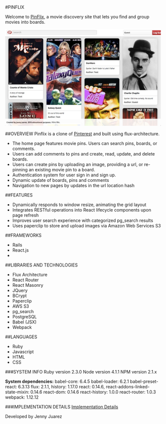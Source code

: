 #PINFLIX

Welcome to [PinFlix](http://www.pinflixapp.com), a movie discovery site that lets you find and group movies into boards. 

[![Pinterest](./docs/wireframes/wireframe_images/pinflix.jpg)](http://www.pinflixapp.com)

##OVERVIEW
Pinflix is a clone of [Pinterest](https://www.pinterest.com) and built using flux-architecture.
* The home page features movie pins. Users can search pins, boards, or comments.
* Users can add comments to pins and create, read, update, and delete boards.
* Users can create pins by uploading an image, providing a url, or re-pinning an existing movie pin to a board.
* Authentication system for user sign in and sign up.
* Dynamic update of boards, pins and comments
* Navigation to new pages by updates in the url location hash

##FEATURES
* Dynamically responds to window resize, animating the grid layout
* Integrates RESTful operations into React lifecycle components upon page refresh
* Improves user search experience with categorized pg_search results
* Uses paperclip to store and upload images via Amazon Web Services S3

##FRAMEWORKS
* Rails
* React.js 
* 
##LIBRARIES AND TECHNOLOGIES
* Flux Architecture
* React Router
* React Masonry
* JQuery
* BCrypt
* Paperclip
* AWS S3
* pg_search
* PostgreSQL
* Babel (JSX)
* Webpack

##LANGUAGES
* Ruby
* Javascript
* HTML
* CSS

###SYSTEM INFO
Ruby version 2.3.0
Node version 4.1.1
NPM version 2.1.x

**System dependencies:**
babel-core: 6.4.5
babel-loader: 6.2.1
babel-preset-react: 6.3.13
flux: 2.1.1, history: 1.17.0
react: 0.14.6, react-addons-linked-state-mixin: 0.14.6
react-dom: 0.14.6
react-history: 1.0.0
react-router: 1.0.3
webpack: 1.12.12

###IMPLEMENTATION DETAILS
[Implementation Details](./docs/implementation_details.md)

Developed by Jenny Juarez
